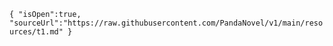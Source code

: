 `{
  "isOpen":true,
  "sourceUrl":"https://raw.githubusercontent.com/PandaNovel/v1/main/resources/t1.md"
}`
